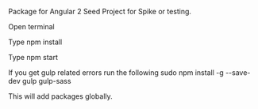 Package for Angular 2 Seed Project for Spike or testing.

Open terminal 

Type npm install

Type npm start

If you get gulp related errors run the following
sudo npm install -g --save-dev gulp gulp-sass

This will add packages globally.